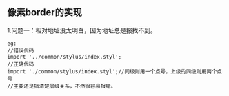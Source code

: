 ## 像素border的实现

1.问题一：相对地址没太明白，因为地址总是报找不到。

```
eg:
//错误代码
import '../common/stylus/index.styl';
//正确代码
import './common/stylus/index.styl';//同级则用一个点号，上级的同级则用两个点号
//主要还是搞清楚层级关系，不然很容易报错。
```

